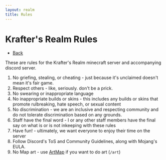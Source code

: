 ```yaml
---
layout: realm
title: Rules
---
```

# Krafter's Realm Rules
- [Back](/kraftersrealm)

These are rules for the Krafter's Realm minecraft server and accompanying discord server.


1. No griefing, stealing, or cheating - just because it's unclaimed doesn't mean it's fair game.
2. Respect others - like, seriously. don't be a prick.
3. No swearing or inappropriate language
4. No inappropriate builds or skins - this includes any builds or skins that promote rulbreaking, hate speech, or sexual content
5. No discrimination - we are an inclusive and respecting community and do not tolerate discrimination based on any grounds.
6. Staff have the final word - I or any other staff members have the final say on what is or is not inkeeping with these rules
7. Have fun! - ultimately, we want everyone to enjoy their time on the server
8. Follow Discord's ToS and Community Guidelines, along with Mojang's EULA.
9. No Map art - use [ArtMap](/kraftersrealm/artmap) if you want to do art (`/art`)
